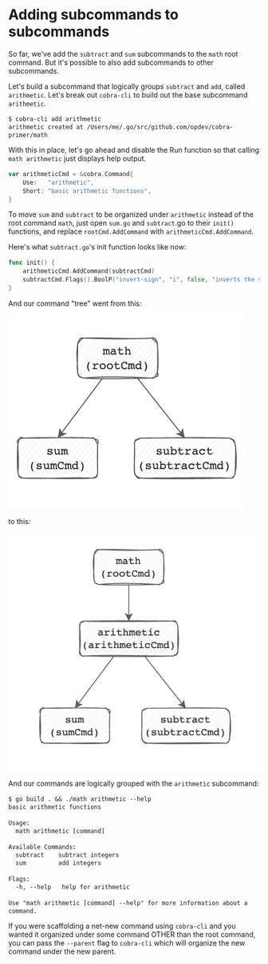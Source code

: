 # Adding subcommands to subcommands

So far, we've add the `subtract` and `sum` subcommands to the `math` root
command. But it's possible to also add subcommands to other subcommands. 

Let's build a subcommand that logically groups `subtract` and `add`, called
`arithmetic`. Let's break out `cobra-cli` to build out the base subcommand
`arithmetic`. 

```
$ cobra-cli add arithmetic
arithmetic created at /Users/me/.go/src/github.com/opdev/cobra-primer/math
```

With this in place, let's go ahead and disable the Run function so that calling
`math arithmetic` just displays help output. 

```go
var arithmeticCmd = &cobra.Command{
	Use:   "arithmetic",
	Short: "basic arithmetic functions",
}
```

To move `sum` and `subtract` to be organized under `arithmetic` instead of the
root command `math`, just open `sum.go` and `subtract`.go to their `init()`
functions, and replace `rootCmd.AddCommand` with `arithmeticCmd.AddCommand`. 

Here's what `subtract.go`'s init function looks like now:

```go
func init() {
	arithmeticCmd.AddCommand(subtractCmd)
	subtractCmd.Flags().BoolP("invert-sign", "i", false, "inverts the sign of the result.")
}
```

And our command "tree" went from this:

![original](../imgs/02.png)

to this:

![final](../imgs/03.png)


And our commands are logically grouped with the `arithmetic` subcommand:

```shell
$ go build . && ./math arithmetic --help
basic arithmetic functions

Usage:
  math arithmetic [command]

Available Commands:
  subtract    subtract integers
  sum         add integers

Flags:
  -h, --help   help for arithmetic

Use "math arithmetic [command] --help" for more information about a command.
```

If you were scaffolding a net-new command using `cobra-cli` and you wanted it
organized under some command OTHER than the root command, you can pass the
`--parent` flag to `cobra-cli` which will organize the new command under the new
parent.

